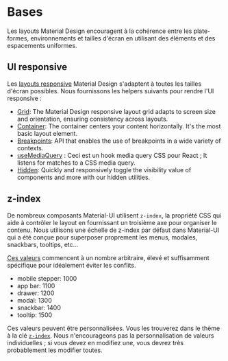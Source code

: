 # Bases

<p class="description">Les layouts Material Design encouragent à la cohérence entre les plate-formes, environnements et tailles d'écran en utilisant des éléments et des espacements uniformes.</p>

## UI responsive

Les [layouts responsive](https://material.io/design/layout/responsive-layout-grid.html) Material Design s'adaptent à toutes les tailles d'écran possibles. Nous fournissons les helpers suivants pour rendre l'UI responsive :

- [Grid](/layout/grid/): The Material Design responsive layout grid adapts to screen size and orientation, ensuring consistency across layouts.
- [Container](/layout/container/): The container centers your content horizontally. It's the most basic layout element.
- [Breakpoints](/layout/breakpoints/): API that enables the use of breakpoints in a wide variety of contexts.
- [useMediaQuery](/layout/use-media-query/) : Ceci est un hook media query CSS pour React ; It listens for matches to a CSS media query.
- [Hidden](/layout/hidden/): Quickly and responsively toggle the visibility value of components and more with our hidden utilities.

## z-index

De nombreux composants Material-UI utilisent `z-index`, la propriété CSS qui aide à contrôler le layout en fournissant un troisième axe pour organiser le contenu. Nous utilisons une échelle de z-index par défaut dans Material-UI qui a été conçue pour superposer proprement les menus, modales, snackbars, tooltips, etc...

[Ces valeurs](https://github.com/mui-org/material-ui/blob/next/packages/material-ui/src/styles/zIndex.js) commencent à un nombre arbitraire, élevé et suffisamment spécifique pour idéalement éviter les conflits.

- mobile stepper: 1000
- app bar: 1100
- drawer: 1200
- modal: 1300
- snackbar: 1400
- tooltip: 1500

Ces valeurs peuvent être personnalisées. Vous les trouverez dans le thème à la clé [`z-index`](/customization/default-theme/?expend-path=$.zIndex). Nous n'encourageons pas la personnalisation de valeurs individuelles ; si vous devez en modifiez une, vous devrez très probablement les modifier toutes.